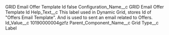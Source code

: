 <?xml version="1.0" encoding="UTF-8"?>
<CustomMetadata xmlns="http://soap.sforce.com/2006/04/metadata" xmlns:xsi="http://www.w3.org/2001/XMLSchema-instance" xmlns:xsd="http://www.w3.org/2001/XMLSchema">
    <label>GRID Email Offer Template Id</label>
    <protected>false</protected>
    <values>
        <field>Configuration_Name__c</field>
        <value xsi:type="xsd:string">GRID Email Offer Template Id</value>
    </values>
    <values>
        <field>Help_Text__c</field>
        <value xsi:type="xsd:string">This label used in Dynamic Grid, stores Id of &quot;Offers Email Template&quot;. And is used to sent an email related to Offers.</value>
    </values>
    <values>
        <field>Id_Value__c</field>
        <value xsi:type="xsd:string">10190000004gzfz</value>
    </values>
    <values>
        <field>Parent_Component_Name__c</field>
        <value xsi:type="xsd:string">Grid</value>
    </values>
    <values>
        <field>Type__c</field>
        <value xsi:type="xsd:string">Label</value>
    </values>
</CustomMetadata>
